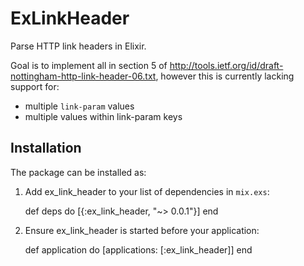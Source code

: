 # ExLinkHeader

Parse HTTP link headers in Elixir.

Goal is to implement all in section 5 of http://tools.ietf.org/id/draft-nottingham-http-link-header-06.txt,
however this is currently lacking support for:

- multiple `link-param` values
- multiple values within link-param keys

## Installation

The package can be installed as:

  1. Add ex_link_header to your list of dependencies in `mix.exs`:

        def deps do
          [{:ex_link_header, "~> 0.0.1"}]
        end

  2. Ensure ex_link_header is started before your application:

        def application do
          [applications: [:ex_link_header]]
        end

